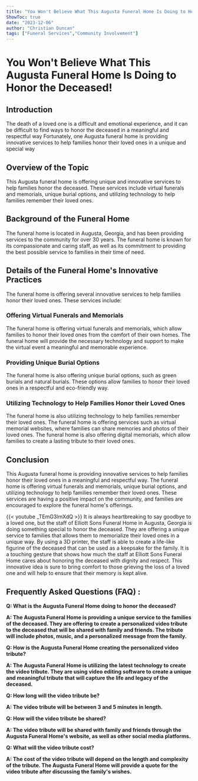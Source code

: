 ```yaml
---
title: "You Won't Believe What This Augusta Funeral Home Is Doing to Honor the Deceased!"
ShowToc: true 
date: "2023-12-06"
author: "Christian Duncan" 
tags: ["Funeral Services","Community Involvement"]
---
```

# You Won't Believe What This Augusta Funeral Home Is Doing to Honor the Deceased!

## Introduction

The death of a loved one is a difficult and emotional experience, and it can be difficult to find ways to honor the deceased in a meaningful and respectful way Fortunately, one Augusta funeral home is providing innovative services to help families honor their loved ones in a unique and special way

## Overview of the Topic

This Augusta funeral home is offering unique and innovative services to help families honor the deceased. These services include virtual funerals and memorials, unique burial options, and utilizing technology to help families remember their loved ones.

## Background of the Funeral Home

The funeral home is located in Augusta, Georgia, and has been providing services to the community for over 30 years. The funeral home is known for its compassionate and caring staff, as well as its commitment to providing the best possible service to families in their time of need.

## Details of the Funeral Home's Innovative Practices

The funeral home is offering several innovative services to help families honor their loved ones. These services include:

### Offering Virtual Funerals and Memorials

The funeral home is offering virtual funerals and memorials, which allow families to honor their loved ones from the comfort of their own homes. The funeral home will provide the necessary technology and support to make the virtual event a meaningful and memorable experience.

### Providing Unique Burial Options

The funeral home is also offering unique burial options, such as green burials and natural burials. These options allow families to honor their loved ones in a respectful and eco-friendly way.

### Utilizing Technology to Help Families Honor their Loved Ones

The funeral home is also utilizing technology to help families remember their loved ones. The funeral home is offering services such as virtual memorial websites, where families can share memories and photos of their loved ones. The funeral home is also offering digital memorials, which allow families to create a lasting tribute to their loved ones.

## Conclusion

This Augusta funeral home is providing innovative services to help families honor their loved ones in a meaningful and respectful way. The funeral home is offering virtual funerals and memorials, unique burial options, and utilizing technology to help families remember their loved ones. These services are having a positive impact on the community, and families are encouraged to explore the funeral home's offerings.

{{< youtube _TEmG3lmXdQ >}} 
It is always heartbreaking to say goodbye to a loved one, but the staff of Elliott Sons Funeral Home in Augusta, Georgia is doing something special to honor the deceased. They are offering a unique service to families that allows them to memorialize their loved ones in a unique way. By using a 3D printer, the staff is able to create a life-like figurine of the deceased that can be used as a keepsake for the family. It is a touching gesture that shows how much the staff at Elliott Sons Funeral Home cares about honoring the deceased with dignity and respect. This innovative idea is sure to bring comfort to those grieving the loss of a loved one and will help to ensure that their memory is kept alive.

## Frequently Asked Questions (FAQ) :
**Q: What is the Augusta Funeral Home doing to honor the deceased?**

**A: The Augusta Funeral Home is providing a unique service to the families of the deceased. They are offering to create a personalized video tribute to the deceased that will be shared with family and friends. The tribute will include photos, music, and a personalized message from the family.**

**Q: How is the Augusta Funeral Home creating the personalized video tribute?**

**A: The Augusta Funeral Home is utilizing the latest technology to create the video tribute. They are using video editing software to create a unique and meaningful tribute that will capture the life and legacy of the deceased.**

**Q: How long will the video tribute be?**

**A: The video tribute will be between 3 and 5 minutes in length.**

**Q: How will the video tribute be shared?**

**A: The video tribute will be shared with family and friends through the Augusta Funeral Home's website, as well as other social media platforms.**

**Q: What will the video tribute cost?**

**A: The cost of the video tribute will depend on the length and complexity of the tribute. The Augusta Funeral Home will provide a quote for the video tribute after discussing the family's wishes.**



